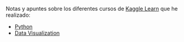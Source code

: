 Notas y apuntes sobre los diferentes cursos de [Kaggle Learn](https://www.kaggle.com/learn/overview) que he realizado:

* [Python](https://www.kaggle.com/learn/python)
* [Data Visualization](https://www.kaggle.com/learn/data-visualization)